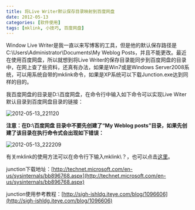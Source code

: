 ```yaml
---
title: 将Live Writer默认保存目录映射到百度网盘
date: 2012-05-13
categories: [软件使用]
tags: [mklink, 小技巧, 百度网盘]
---
```


Window Live Writer是我一直以来写博客的工具，但是他的默认保存路径是C:\Users\Administrator\Documents\My Weblog Posts，并且不能更改。最近在使用百度网盘，所以就想到将Live Writer的保存目录能同步到百度网盘的目录中，在网上查了些资料，还真有办法，如果是Win7或是Windows Server2008系统，可以用系统自带的mklink命令，如果是XP系统可以下载Junction.exe达到同样的目的。

我百度网盘的目录是D:\百度网盘，在命令行中输入如下命令可以实现Live Witer默认目录到百度网盘目录的链接：

![2012-05-13_221120](http://fwhyy.com/img/post/2012-05-13_221120.jpg)

**注意：在D:\百度网盘 目录中不要先创建了“My Weblog posts”目录，如果先创建了该目录在执行命令式会出现如下错误：**

![2012-05-13_222209](http://fwhyy.com/img/post/2012-05-13_222209.jpg)

有关mklink的使用方法可以在命令行下输入mklink\？，也可以点击[这里](http://wenku.baidu.com/view/56453dcfda38376baf1fae2c.html)。

junction下载地址：[http://technet.microsoft.com/en-us/sysinternals/bb896768.aspx](http://technet.microsoft.com/en-us/sysinternals/bb896768.aspx)

junction使用参考教程：[http://sigh-ishldg.iteye.com/blog/1096606](http://sigh-ishldg.iteye.com/blog/1096606)

